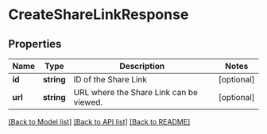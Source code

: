# CreateShareLinkResponse

## Properties
Name | Type | Description | Notes
------------ | ------------- | ------------- | -------------
**id** | **string** | ID of the Share Link | [optional] 
**url** | **string** | URL where the Share Link can be viewed. | [optional] 

[[Back to Model list]](../README.md#documentation-for-models) [[Back to API list]](../README.md#documentation-for-api-endpoints) [[Back to README]](../README.md)


